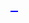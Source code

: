 <div align="center">
  <svg width="100%" height="10">
    <line x1="0" y1="5" x2="100%" y2="5" stroke="blue" stroke-width="2">
      <animate 
        attributeName="x2"
        from="0"
        to="100%"
        dur="2s"
        repeatCount="indefinite"/>
    </line>
  </svg>
</div>
